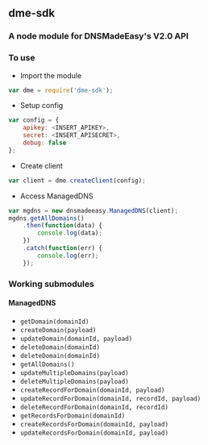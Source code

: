 ## dme-sdk
### A node module for DNSMadeEasy's V2.0 API

### To use

- Import the module

```javascript
var dme = require('dme-sdk');
```

- Setup config

```javascript
var config = {
	apikey: <INSERT_APIKEY>,
	secret: <INSERT_APISECRET>,
	debug: false
};
```

- Create client

```javascript
var client = dme.createClient(config);
```

- Access ManagedDNS

```javascript
var mgdns = new dnsmadeeasy.ManagedDNS(client);
mgdns.getAllDomains()
	.then(function(data) {
		console.log(data);
	})
	.catch(function(err) {
		console.log(err);
	});
```

### Working submodules

#### ManagedDNS

* `getDomain(domainId)`
* `createDomain(payload)`
* `updateDomain(domainId, payload)`
* `deleteDomain(domainId)`
* `deleteDomain(domainId)`
* `getAllDomains()`
* `updateMultipleDomains(payload)`
* `deleteMultipleDomains(payload)`
* `createRecordForDomain(domainId, payload)`
* `updateRecordForDomain(domainId, recordId, payload)`
* `deleteRecordForDomain(domainId, recordId)`
* `getRecordsForDomain(domainId)`
* `createRecordsForDomain(domainId, payload)`
* `updateRecordsForDomain(domainId, payload)`
